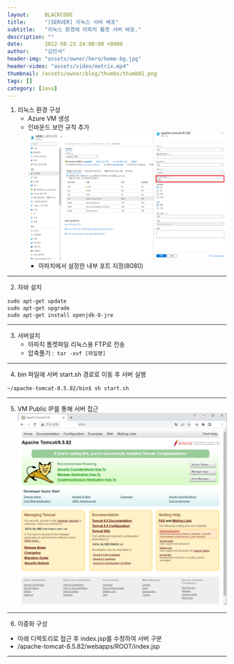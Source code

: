 ```yaml
---
layout:     BLACKCODE
title:      "[SERVER] 리눅스 서버 배포"
subtitle:   "리눅스 환경에 아파치 톰켓 서버 배포."
description: ""
date:       2022-08-23 24:00:00 +0900
author:     "김민서"
header-img: "assets/owner/hero/home-bg.jpg"
header-video: "assets/video/metrix.mp4"
thumbnail: /assets/owner/blog/thumbs/thumb01.png
tags: []
category: [Java]
---
```


1. 리눅스 환경 구성
    - Azure VM 생성
    - 인바운드 보안 규칙 추가
    ![img](/assets/category/Java/2023/02/02-01.PNG)
        - 아파치에서 설정한 내부 포트 지정(8080)

---

2. 자바 설치
```shell
sudo apt-get update
sudo apt-get upgrade
sudo apt-get install openjdk-8-jre
```

---

3. 서버설치
    - 아파치 톰켓파일 리눅스용 FTP로 전송
    - 압축풀기 :` tar -xvf [파일명]`

---

4. bin 파일에 서버 start.sh 경로로 이동 후 서버 실행
```shell
~/apache-tomcat-8.5.82/bin$ sh start.sh
```

---

5. VM Public IP를 통해 서버 접근
![img](/assets/category/Java/2023/02/02-02.PNG)

---

6. 이중화 구성
- 아래 디렉토리로 접근 후 index.jsp를 수정하여 서버 구분
- /apache-tomcat-8.5.82/webapps/ROOT/index.jsp

---



